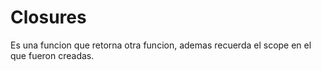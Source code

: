 # Closures

Es una funcion que retorna otra funcion, ademas recuerda el scope en el que fueron creadas.
